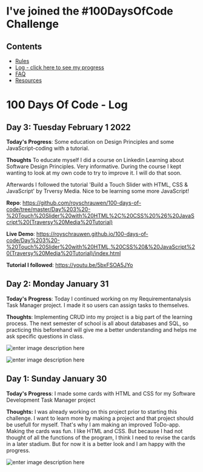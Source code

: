 # I've joined the #100DaysOfCode Challenge

## Contents

* [Rules](rules.md)
* [Log - click here to see my progress](log.md)
* [FAQ](FAQ.md)
* [Resources](resources.md)


# 100 Days Of Code - Log

## Day 3: Tuesday February 1 2022

  **Today's Progress**: Some education on Design Principles and some JavaScript-coding with a tutorial.

  **Thoughts** To educate myself I did a course on Linkedin Learning about Software Design Principles. Very informative. During the course I kept wanting to look at my own code to try to improve it. I will do that soon.

Afterwards I followed the tutorial 'Build a Touch Slider with HTML, CSS & JavaScript' by Trversy Media. Nice to be learning some more JavaScript!

**Repo**: https://github.com/royschrauwen/100-days-of-code/tree/master/Day%203%20-%20Touch%20Slider%20with%20HTML%2C%20CSS%20%26%20JavaScript%20(Traversy%20Media%20Tutorial)

**Live Demo**: https://royschrauwen.github.io/100-days-of-code/Day%203%20-%20Touch%20Slider%20with%20HTML,%20CSS%20&%20JavaScript%20(Traversy%20Media%20Tutorial)/index.html

**Tutorial I followed**: https://youtu.be/5bxFSOA5JYo

## Day 2: Monday January 31

  

**Today's Progress**: Today I continued working on my Requirementanalysis Task Manager project. I made it so users can assign tasks to themselves.

  

**Thoughts**: Implementing CRUD into my project is a big part of the learning process. The next semester of school is all about databases and SQL, so practicing this beforehand will give me a better understanding and helps me ask specific questions in class.

  ![enter image description here](https://pbs.twimg.com/media/FKapZe7WYAA7AiR?format=jpg&name=4096x4096)
  
  ![enter image description here](https://pbs.twimg.com/media/FKaqTphXMAEij8z?format=jpg&name=large)

## Day 1: Sunday January 30

  

**Today's Progress**: I made some cards with HTML and CSS for my Software Development Task Manager project

  

**Thoughts:** I was already working on this project prior to starting this challenge. I want to learn more by making a project and that project should be usefull for myself. That's why I am making an improved ToDo-app. Making the cards was fun. I like HTML and CSS. But because I had not thought of all the functions of the program, I think I need to revise the cards in a later stadium. But for now it is a better look and I am happy with the progress.

  ![enter image description here](https://pbs.twimg.com/media/FKWbDqhWQAQDusI?format=jpg&name=large)